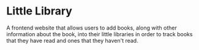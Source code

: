# Little Library

A frontend website that allows users to add books, along with other information about the book, into their little libraries in order to track books that they have read and ones that they haven't read. 
